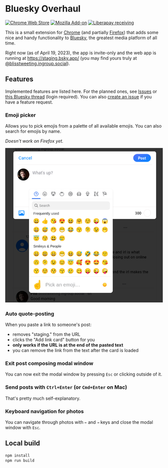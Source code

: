 # Bluesky Overhaul

[![Chrome Web Store](https://img.shields.io/chrome-web-store/v/cllpkmbebfmadmkkpplnaaffnhjjpgbi)](https://chrome.google.com/webstore/detail/bluesky-overhaul/cllpkmbebfmadmkkpplnaaffnhjjpgbi)
[![Mozilla Add-on](https://img.shields.io/amo/v/bluesky-overhaul)](https://addons.mozilla.org/en-US/firefox/addon/bluesky-overhaul/)
[![Liberapay receiving](https://img.shields.io/liberapay/receives/blisstweeting)](https://liberapay.com/blisstweeting/)

This is a small extension for [Chrome](https://chrome.google.com/webstore/detail/bluesky-overhaul/cllpkmbebfmadmkkpplnaaffnhjjpgbi) (and partially [Firefox](https://addons.mozilla.org/addon/bluesky-overhaul/)) that adds some nice and handy functionality to [Bluesky](https://bsky.app/), the greatest media platform of all time.

Right now (as of April 19, 2023), the app is invite-only and the web app is running at https://staging.bsky.app/ (you may find yours truly at [@blisstweeting.ingroup.social](https://staging.bsky.app/profile/blisstweeting.ingroup.social)).

## Features

Implemented features are listed here. For the planned ones, see [Issues](/issues) or [this Bluesky thread](https://staging.bsky.app/profile/blisstweeting.ingroup.social/post/3jszn6rreec2i) (login required). You can also [create an issue](/issues/new) if you have a feature request.

### Emoji picker

Allows you to pick emojis from a palette of all available emojis. You can also search for emojis by name.

_Doesn't work on Firefox yet._

![emoji-picker.png](docs/emoji-picker.png)

### Auto quote-posting

When you paste a link to someone's post:
- removes "staging." from the URL
- clicks the "Add link card" button for you
- **only works if the URL is at the end of the pasted text**
- you can remove the link from the text after the card is loaded

### Exit post composing modal window

You can now exit the modal window by pressing `Esc` or clicking outside of it.

### Send posts with `Ctrl+Enter` (or `Cmd+Enter` on Mac)

That's pretty much self-explanatory.

### Keyboard navigation for photos

You can navigate through photos with `←` and `→` keys and close the modal window with `Esc`.

## Local build

```
npm install
npm run build
```
